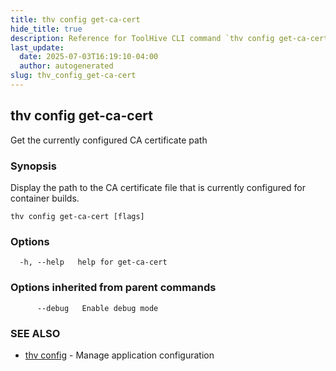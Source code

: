 ```yaml
---
title: thv config get-ca-cert
hide_title: true
description: Reference for ToolHive CLI command `thv config get-ca-cert`
last_update:
  date: 2025-07-03T16:19:10-04:00
  author: autogenerated
slug: thv_config_get-ca-cert
---
```


## thv config get-ca-cert

Get the currently configured CA certificate path

### Synopsis

Display the path to the CA certificate file that is currently configured for container builds.

```
thv config get-ca-cert [flags]
```

### Options

```
  -h, --help   help for get-ca-cert
```

### Options inherited from parent commands

```
      --debug   Enable debug mode
```

### SEE ALSO

* [thv config](thv_config.md)	 - Manage application configuration

